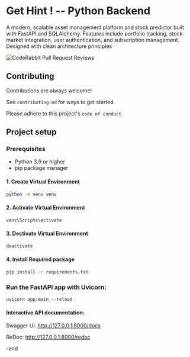 
# Get Hint ! -- Python Backend

A modern, scalable asset management platform and stock predictor built with FastAPI and SQLAlchemy. Features include portfolio tracking, stock market integration, user authentication, and subscription management. Designed with clean architecture principles


![CodeRabbit Pull Request Reviews](https://img.shields.io/coderabbit/prs/github/gethintcompany/gethint_backend?utm_source=oss&utm_medium=github&utm_campaign=gethintcompany%2Fgethint_backend&labelColor=171717&color=FF570A&link=https%3A%2F%2Fcoderabbit.ai&label=CodeRabbit+Reviews)

## Contributing

Contributions are always welcome!

See `contributing.md` for ways to get started.

Please adhere to this project's `code of conduct`.


## Project setup

### Prerequisites
- Python 3.9 or higher
- pip package manager

#### 1. Create Virtual Environment
```bash
python -m venv venv
```

#### 2. Activate Virtual Environment
```bash
venv\Scripts\activate
```
#### 3. Dectivate Virtual Environment
```bash
deactivate
```
#### 4. Install Required package
```bash
pip install -r requirements.txt
```

### Run the FastAPI app with Uvicorn:
```
uvicorn app:main --reload
```
#### Interactive API documentation:
Swagger UI: http://127.0.0.1:8000/docs

ReDoc: http://127.0.0.1:8000/redoc

-end